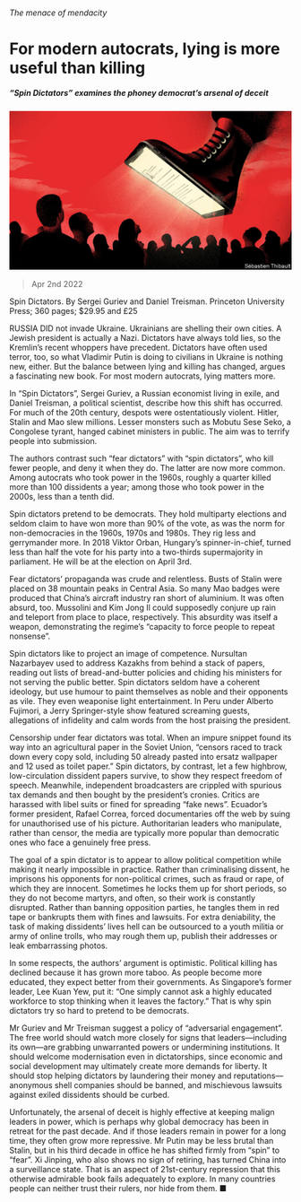 ###### The menace of mendacity

# For modern autocrats, lying is more useful than killing 

##### “Spin Dictators” examines the phoney democrat’s arsenal of deceit 

![image](images/20220402_cud001.jpg) 

> Apr 2nd 2022 

Spin Dictators. By Sergei Guriev and Daniel Treisman. Princeton University Press; 360 pages; $29.95 and £25

RUSSIA DID not invade Ukraine. Ukrainians are shelling their own cities. A Jewish president is actually a Nazi. Dictators have always told lies, so the Kremlin’s recent whoppers have precedent. Dictators have often used terror, too, so what Vladimir Putin is doing to civilians in Ukraine is nothing new, either. But the balance between lying and killing has changed, argues a fascinating new book. For most modern autocrats, lying matters more.


In “Spin Dictators”, Sergei Guriev, a Russian economist living in exile, and Daniel Treisman, a political scientist, describe how this shift has occurred. For much of the 20th century, despots were ostentatiously violent. Hitler, Stalin and Mao slew millions. Lesser monsters such as Mobutu Sese Seko, a Congolese tyrant, hanged cabinet ministers in public. The aim was to terrify people into submission.

The authors contrast such “fear dictators” with “spin dictators”, who kill fewer people, and deny it when they do. The latter are now more common. Among autocrats who took power in the 1960s, roughly a quarter killed more than 100 dissidents a year; among those who took power in the 2000s, less than a tenth did.

Spin dictators pretend to be democrats. They hold multiparty elections and seldom claim to have won more than 90% of the vote, as was the norm for non-democracies in the 1960s, 1970s and 1980s. They rig less and gerrymander more. In 2018 Viktor Orban, Hungary’s spinner-in-chief, turned less than half the vote for his party into a two-thirds supermajority in parliament. He will be  at the election on April 3rd.

Fear dictators’ propaganda was crude and relentless. Busts of Stalin were placed on 38 mountain peaks in Central Asia. So many Mao badges were produced that China’s aircraft industry ran short of aluminium. It was often absurd, too. Mussolini and Kim Jong Il could supposedly conjure up rain and teleport from place to place, respectively. This absurdity was itself a weapon, demonstrating the regime’s “capacity to force people to repeat nonsense”.

Spin dictators like to project an image of competence. Nursultan Nazarbayev used to address Kazakhs from behind a stack of papers, reading out lists of bread-and-butter policies and chiding his ministers for not serving the public better. Spin dictators seldom have a coherent ideology, but use humour to paint themselves as noble and their opponents as vile. They even weaponise light entertainment. In Peru under Alberto Fujimori, a Jerry Springer-style show featured screaming guests, allegations of infidelity and calm words from the host praising the president.

Censorship under fear dictators was total. When an impure snippet found its way into an agricultural paper in the Soviet Union, “censors raced to track down every copy sold, including 50 already pasted into ersatz wallpaper and 12 used as toilet paper.” Spin dictators, by contrast, let a few highbrow, low-circulation dissident papers survive, to show they respect freedom of speech. Meanwhile, independent broadcasters are crippled with spurious tax demands and then bought by the president’s cronies. Critics are harassed with libel suits or fined for spreading “fake news”. Ecuador’s former president, Rafael Correa, forced documentaries off the web by suing for unauthorised use of his picture. Authoritarian leaders who manipulate, rather than censor, the media are typically more popular than democratic ones who face a genuinely free press.

The goal of a spin dictator is to appear to allow political competition while making it nearly impossible in practice. Rather than criminalising dissent, he imprisons his opponents for non-political crimes, such as fraud or rape, of which they are innocent. Sometimes he locks them up for short periods, so they do not become martyrs, and often, so their work is constantly disrupted. Rather than banning opposition parties, he tangles them in red tape or bankrupts them with fines and lawsuits. For extra deniability, the task of making dissidents’ lives hell can be outsourced to a youth militia or army of online trolls, who may rough them up, publish their addresses or leak embarrassing photos.

In some respects, the authors’ argument is optimistic. Political killing has declined because it has grown more taboo. As people become more educated, they expect better from their governments. As Singapore’s former leader, Lee Kuan Yew, put it: “One simply cannot ask a highly educated workforce to stop thinking when it leaves the factory.” That is why spin dictators try so hard to pretend to be democrats.

Mr Guriev and Mr Treisman suggest a policy of “adversarial engagement”. The free world should watch more closely for signs that leaders—including its own—are grabbing unwarranted powers or undermining institutions. It should welcome modernisation even in dictatorships, since economic and social development may ultimately create more demands for liberty. It should stop helping dictators by laundering their money and reputations—anonymous shell companies should be banned, and mischievous lawsuits against exiled dissidents should be curbed.

Unfortunately, the arsenal of deceit is highly effective at keeping malign leaders in power, which is perhaps why global democracy has been in retreat for the past decade. And if those leaders remain in power for a long time, they often grow more repressive. Mr Putin may be less brutal than Stalin, but in his third decade in office he has shifted firmly from “spin” to “fear”. Xi Jinping, who also shows no sign of retiring, has turned China into a surveillance state. That is an aspect of 21st-century repression that this otherwise admirable book fails adequately to explore. In many countries people can neither trust their rulers, nor hide from them. ■

